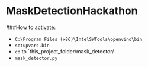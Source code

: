 # MaskDetectionHackathon
###How to activate:
- `C:\Program Files (x86)\IntelSWTools\openvino\bin`
- `setupvars.bin`
- `cd` to `this_project_folder/mask_detector/
- `mask_detector.py`
